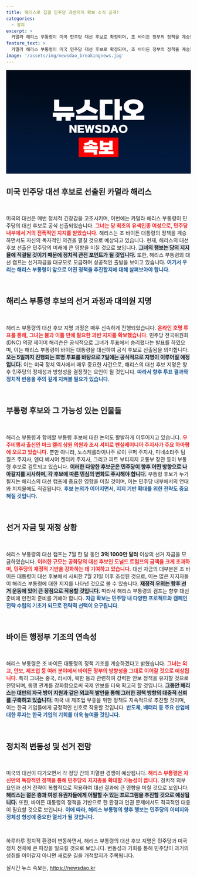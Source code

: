 ```yaml
---
title: 해리스로 집결 민주당 과반지지 확보 소식 공개!
categories:
  - 정치
excerpt: >
  카멀라 해리스 부통령이 미국 민주당 대선 후보로 확정되며, 조 바이든 정부의 정책을 계승할 전망입니다. 대선 자금 3억 달러를 마련하고, 부통령 후보로 켈리와 셔피로가 떠오르고 있습니다. 한국 기업엔 긍정적인 소식이죠!
feature_text: >
  카멀라 해리스 부통령이 미국 민주당 대선 후보로 확정되며, 조 바이든 정부의 정책을 계승할 전망입니다. 대선 자금 3억 달러를 마련하고, 부통령 후보로 켈리와 셔피로가 떠오르고 있습니다. 한국 기업엔 긍정적인 소식이죠!
image: '/assets/img/newsdao_breakingnews.jpg'
---
```


<p><img src="/assets/img/newsdao_breakingnews.jpg" alt="firstkoreanews 속보" /></p>

<h2 data-ke-size="size26">미국 민주당 대선 후보로 선출된 카멀라 해리스</h2>

<p data-ke-size="size16">&nbsp;</p>

<p>미국의 대선은 매번 정치적 긴장감을 고조시키며, 이번에는 카멀라 해리스 부통령이 민주당의 대선 후보로 공식 선출되었습니다. <b><span style="color: #ee2323;">그녀는 당 최초의 유색인종 여성으로, 민주당 내부에서 거의 전폭적인 지지를 받았습니다.</span></b> 해리스는 조 바이든 대통령의 정책을 계승하면서도 자신의 독자적인 의견을 펼칠 것으로 예상되고 있습니다. 현재, 해리스의 대선 후보 선출은 민주당의 미래에 큰 영향을 미칠 것으로 보입니다. <b><span style="background-color: #21538527;">그녀의 행보는 당의 지지율에 직결될 것이기 때문에 정치적 관전 포인트가 될 것입니다.</span></b> 또한, 해리스 부통령의 대선 캠프는 선거자금을 대규모로 모금하며 성공적인 출발을 보이고 있습니다. <b><span style="color: #1a5490;">여기서 우리는 해리스 부통령이 앞으로 어떤 정책을 추진할지에 대해 살펴보아야 합니다.</span></b></p>

<p data-ke-size="size16">&nbsp;</p>

<h2 data-ke-size="size26">해리스 부통령 후보의 선거 과정과 대의원 지명</h2>

<p data-ke-size="size16">&nbsp;</p>

<p>해리스 부통령의 대선 후보 지명 과정은 매우 신속하게 진행되었습니다. <b><span style="color: #ee2323;">온라인 호명 투표를 통해, 그녀는 불과 이틀 만에 필요한 과반 지지를 확보했습니다.</span></b> 민주당 전국위원회(DNC) 의장 제이미 해리슨은 공식적으로 그녀가 투표에서 승리했다는 발표를 하였으며, 이는 해리스 부통령이 바이든 대통령을 대신하여 공식 후보로 선출됨을 의미합니다. <b><span style="background-color: #21538527;">오는 5일까지 진행되는 호명 투표를 바탕으로 7일에는 공식적으로 지명이 이루어질 예정입니다.</span></b> 이는 미국 정치 역사에서 매우 중요한 사건으로, 해리스의 대선 후보 지명은 향후 민주당의 정체성과 방향성을 결정짓는 요인이 될 것입니다. <b><span style="color: #1a5490;">따라서 향후 투표 결과와 정치적 반응을 주의 깊게 지켜볼 필요가 있습니다.</span></b></p>

<p data-ke-size="size16">&nbsp;</p>

<h2 data-ke-size="size26">부통령 후보와 그 가능성 있는 인물들</h2>

<p data-ke-size="size16">&nbsp;</p>

<p>해리스 부통령과 함께할 부통령 후보에 대한 논의도 활발하게 이루어지고 있습니다. <b><span style="color: #ee2323;">우주비행사 출신인 마크 켈리 상원 의원과 조시 셔피로 펜실베이니아 주지사가 주요 하마평에 오르고 있습니다.</span></b> 뿐만 아니라, 노스캐롤라이나주 로이 쿠퍼 주지사, 미네소타주 팀 월즈 주지사, 앤디 베시어 켄터키 주지사, 그리고 피트 부티지지 교통부 장관 등이 부통령 후보로 검토되고 있습니다. <b><span style="background-color: #21538527;">이러한 다양한 후보군은 민주당이 향후 어떤 방향으로 나아갈지를 시사하며, 각 후보에 따른 민심의 변화도 주시해야 합니다.</span></b> 부통령 후보가 누가 될지는 해리스의 대선 캠프에 중요한 영향을 미칠 것이며, 이는 민주당 내부에서의 연대와 지지율에도 직결됩니다. <b><span style="color: #1a5490;">후보 논의가 이어지면서, 지지 기반 확대를 위한 전략도 중요해질 것입니다.</span></b></p>

<p data-ke-size="size16">&nbsp;</p>

<h2 data-ke-size="size26">선거 자금 및 재정 상황</h2>

<p data-ke-size="size16">&nbsp;</p>

<p>해리스 부통령의 대선 캠프는 7월 한 달 동안 <strong>3억 1000만 달러</strong> 이상의 선거 자금을 모금하였습니다. <b><span style="color: #ee2323;">이러한 규모는 공화당의 대선 후보인 도널드 트럼프의 금액을 크게 초과하며, 민주당의 재정적 기반을 강화하는 데 기여하고 있습니다.</span></b> 대선 자금의 대부분은 조 바이든 대통령이 대선 후보에서 사퇴한 7월 21일 이후 조성된 것으로, 이는 많은 지지자들이 해리스 부통령에 대한 지지를 나타낸 것으로 볼 수 있습니다. <b><span style="background-color: #21538527;">재정적 우위는 향후 선거 운동에 있어 큰 장점으로 작용할 것입니다.</span></b> 따라서 해리스 부통령의 캠프는 향후 대선 준비에 만전의 준비를 기해야 합니다. <b><span style="color: #1a5490;">자금 확보는 민주당 내 다양한 프로젝트와 캠페인 전략 수립의 기초가 되므로 전략적 선택이 요구됩니다.</span></b></p>

<p data-ke-size="size16">&nbsp;</p>

<h2 data-ke-size="size26">바이든 행정부 기조의 연속성</h2>

<p data-ke-size="size16">&nbsp;</p>

<p>해리스 부통령은 조 바이든 대통령의 정책 기조를 계승하겠다고 밝혔습니다. <b><span style="color: #ee2323;">그녀는 외교, 안보, 제조업 등 여러 분야에서 바이든 정부의 방향성을 그대로 이어갈 것으로 예상됩니다.</span></b> 특히 그녀는 중국, 러시아, 북한 등과 관련하여 강력한 안보 정책을 유지할 것으로 전망되며, 동맹 관계를 강화함으로써 국제 안보를 더욱 확고히 할 것입니다. <b><span style="background-color: #21538527;">그동안 해리스는 대만의 자국 방어 지원과 같은 외교적 발언을 통해 그러한 정책 방향의 대중적 신뢰를 구축하고 있습니다.</span></b> 미국 내 제조업 부흥을 위한 정책도 지속적으로 추진할 것이며, 이는 한국 기업들에게 긍정적인 신호로 작용할 것입니다. <b><span style="color: #1a5490;">반도체, 배터리 등 주요 산업에 대한 투자는 한국 기업의 기회를 더욱 높여줄 것입니다.</span></b></p>

<p data-ke-size="size16">&nbsp;</p>

<h2 data-ke-size="size26">정치적 변동성 및 선거 전망</h2>

<p data-ke-size="size16">&nbsp;</p>

<p>미국의 대선이 다가오면서 각 정당 간의 치열한 경쟁이 예상됩니다. <b><span style="color: #ee2323;">해리스 부통령은 자신만의 독창적인 정책을 통해 민주당의 지지층을 확대할 가능성이 큽니다.</span></b> 정치적 외부 요인과 선거 전략이 복합적으로 작용하여 대선 결과에 큰 영향을 미칠 것으로 보입니다. <b><span style="background-color: #21538527;">해리스는 젊은 층과 여성 유권자들에게 어필할 수 있는 프로그램을 추진할 것으로 예상됩니다.</span></b> 또한, 바이든 대통령의 정책을 기반으로 한 환경과 인권 문제에서도 적극적인 대응이 필요할 것으로 보입니다. <b><span style="color: #1a5490;">이에 따라, 해리스 부통령의 향후 행보는 민주당의 이미지와 정체성 형성에 중요한 열쇠가 될 것입니다.</span></b></p>

<p data-ke-size="size16">&nbsp;</p>

<p>하루하루 정치적 환경이 변동하면서, 해리스 부통령의 대선 후보 지명은 민주당과 미국 정치 전체에 큰 파장을 일으킬 것으로 보입니다. 변동성과 기회를 통해 민주당이 과거의 성취를 이어갈지 아니면 새로운 길을 개척할지가 주목됩니다.</p>
실시간 뉴스 속보는, <a href="https://newsdao.kr" rel="dofollow">https://newsdao.kr</a>


